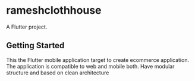 # rameshclothhouse

A Flutter project.

## Getting Started
This the Flutter mobile application target to create ecommerce application. The application is compatible to web and mobile both. Have modular structure and based on clean architecture

